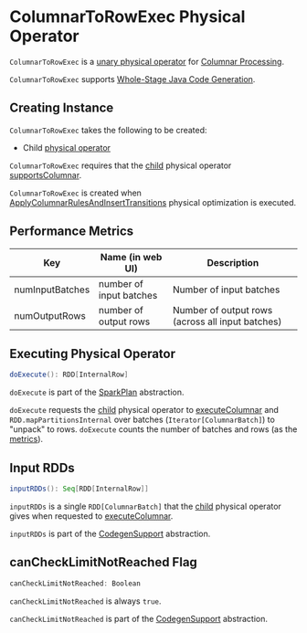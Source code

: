 # ColumnarToRowExec Physical Operator

`ColumnarToRowExec` is a [unary physical operator](UnaryExecNode.md) for [Columnar Processing](../new-and-noteworthy/columnar-processing.md).

`ColumnarToRowExec` supports [Whole-Stage Java Code Generation](CodegenSupport.md).

## Creating Instance

`ColumnarToRowExec` takes the following to be created:

* <span id="child"> Child [physical operator](SparkPlan.md)

`ColumnarToRowExec` requires that the [child](#child) physical operator [supportsColumnar](SparkPlan.md#supportsColumnar).

`ColumnarToRowExec` is created when [ApplyColumnarRulesAndInsertTransitions](../physical-optimizations/ApplyColumnarRulesAndInsertTransitions.md) physical optimization is executed.

## <span id="metrics"> Performance Metrics

Key             | Name (in web UI)        | Description
----------------|-------------------------|---------
numInputBatches | number of input batches | Number of input batches
numOutputRows   | number of output rows   | Number of output rows (across all input batches)

## <span id="doExecute"> Executing Physical Operator

```scala
doExecute(): RDD[InternalRow]
```

`doExecute` is part of the [SparkPlan](SparkPlan.md#doExecute) abstraction.

`doExecute` requests the [child](#child) physical operator to [executeColumnar](SparkPlan.md#executeColumnar) and `RDD.mapPartitionsInternal` over batches (`Iterator[ColumnarBatch]`) to "unpack" to rows. `doExecute` counts the number of batches and rows (as the [metrics](#metrics)).

## <span id="inputRDDs"> Input RDDs

```scala
inputRDDs(): Seq[RDD[InternalRow]]
```

`inputRDDs` is a single `RDD[ColumnarBatch]` that the [child](#child) physical operator gives when requested to [executeColumnar](SparkPlan.md#executeColumnar).

`inputRDDs` is part of the [CodegenSupport](CodegenSupport.md#inputRDDs) abstraction.

## <span id="canCheckLimitNotReached"> canCheckLimitNotReached Flag

```scala
canCheckLimitNotReached: Boolean
```

`canCheckLimitNotReached` is always `true`.

`canCheckLimitNotReached` is part of the [CodegenSupport](CodegenSupport.md#canCheckLimitNotReached) abstraction.
